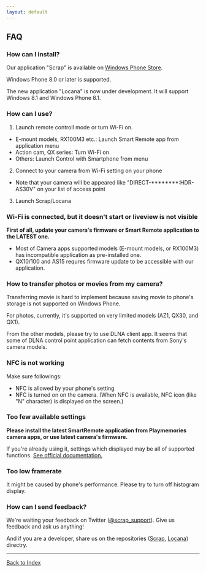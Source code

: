 ```yaml
---
layout: default
---
```


## FAQ

### How can I install?

Our application "Scrap" is available on [Windows Phone Store](http://www.windowsphone.com/en-us/store/app/scrap/896b0e1b-2c1a-40e4-9c55-09050e3860dc).

Windows Phone 8.0 or later is supported.

The new application "Locana" is now under development. It will support Windows 8.1 and Windows Phone 8.1.

### How can I use?
1. Launch remote controll mode or turn Wi-Fi on.
  + E-mount models, RX100M3 etc.: Launch Smart Remote app from application menu
  + Action cam, QX series: Turn Wi-Fi on
  + Others: Launch Control with Smartphone from menu
2. Connect to your camera from Wi-Fi setting on your phone
  + Note that your camera will be appeared like "DIRECT-********:HDR-AS30V" on your list of access point
3. Launch Scrap/Locana

### Wi-Fi is connected, but it doesn't start or liveview is not visible
**First of all, update your camera's firmware or Smart Remote application to the LATEST one.**

- Most of Camera apps supported models (E-mount models, or RX100M3) has incompatible application as pre-installed one.
- QX10/100 and AS15 requres firmware update to be accessible with our application.

### How to transfer photos or movies from my camera?
Transferring movie is hard to implement because saving movie to phone's storage is not supported on Windows Phone.

For photos, currently, it's supported on very limited models (AZ1, QX30, and QX1).

From the other models, please try to use DLNA client app. It seems that some of DLNA control point application can fetch contents from Sony's camera models.

### NFC is not working

Make sure followings:

- NFC is allowed by your phone's setting
- NFC is turned on on the camera. (When NFC is available, NFC icon (like "N" character) is displayed on the screen.)

### Too few available settings
**Please install the latest SmartRemote application from Playmemories camera apps, or use latest camera's firmware.**

If you're already using it, settings which displayed may be all of supported functions. [See official documentation.](https://developer.sony.com/develop/cameras/)

### Too low framerate
It might be caused by phone's performance. Please try to turn off histogram display.

### How can I send feedback?
We're waiting your feedback on Twitter ([@scrap_support](https://twitter.com/scrap_support)). Give us feedback and ask us anything!

And if you are a developer, share us on the repositories ([Scrap](https://github.com/kazyx/WPPMM), [Locana](https://github.com/locana/uwpmm)) directry.

---
[Back to Index](/)

